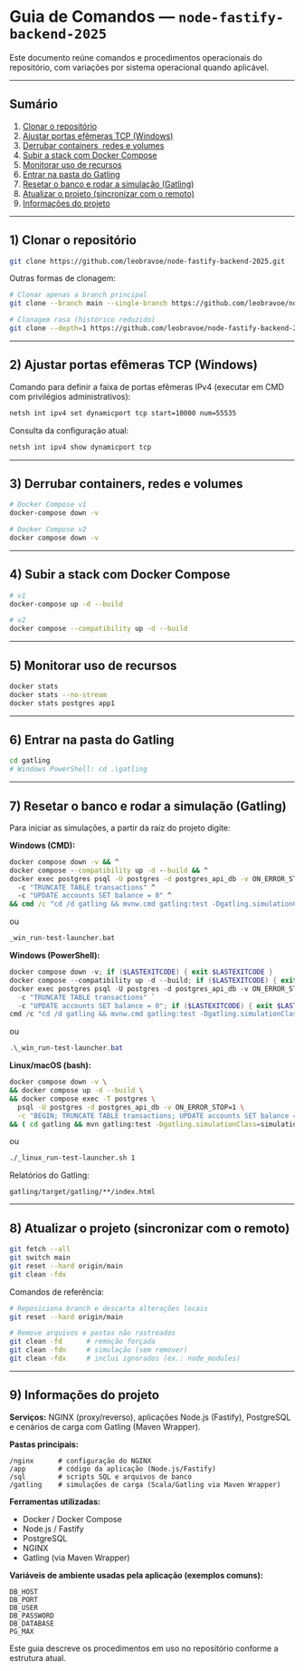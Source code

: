 # Guia de Comandos — `node-fastify-backend-2025`

Este documento reúne comandos e procedimentos operacionais do repositório, com variações por sistema operacional quando aplicável.

---

## Sumário
1. [Clonar o repositório](#1-clonar-o-repositório)
2. [Ajustar portas efêmeras TCP (Windows)](#2-ajustar-portas-efêmeras-tcp-windows)
3. [Derrubar containers, redes e volumes](#3-derrubar-containers-redes-e-volumes)
4. [Subir a stack com Docker Compose](#4-subir-a-stack-com-docker-compose)
5. [Monitorar uso de recursos](#5-monitorar-uso-de-recursos)
6. [Entrar na pasta do Gatling](#6-entrar-na-pasta-do-gatling)
7. [Resetar o banco e rodar a simulação (Gatling)](#7-resetar-o-banco-e-rodar-a-simulação-gatling)
8. [Atualizar o projeto (sincronizar com o remoto)](#8-atualizar-o-projeto-sincronizar-com-o-remoto)
9. [Informações do projeto](#9-informações-do-projeto)

---

## 1) Clonar o repositório

```bash
git clone https://github.com/leobravoe/node-fastify-backend-2025.git
```

Outras formas de clonagem:
```bash
# Clonar apenas a branch principal
git clone --branch main --single-branch https://github.com/leobravoe/node-fastify-backend-2025.git

# Clonagem rasa (histórico reduzido)
git clone --depth=1 https://github.com/leobravoe/node-fastify-backend-2025.git
```

---

## 2) Ajustar portas efêmeras TCP (Windows)

Comando para definir a faixa de portas efêmeras IPv4 (executar em CMD com privilégios administrativos):

```cmd
netsh int ipv4 set dynamicport tcp start=10000 num=55535
```
Consulta da configuração atual:
```cmd
netsh int ipv4 show dynamicport tcp
```

---

## 3) Derrubar containers, redes e volumes

```bash
# Docker Compose v1
docker-compose down -v

# Docker Compose v2
docker compose down -v
```

---

## 4) Subir a stack com Docker Compose

```bash
# v1
docker-compose up -d --build

# v2
docker compose --compatibility up -d --build
```

---

## 5) Monitorar uso de recursos

```bash
docker stats
docker stats --no-stream
docker stats postgres app1
```

---

## 6) Entrar na pasta do Gatling

```bash
cd gatling
# Windows PowerShell: cd .\gatling
```

---

## 7) Resetar o banco e rodar a simulação (Gatling)

Para iniciar as simulações, a partir da raiz do projeto digite:

**Windows (CMD):**
```cmd
docker compose down -v && ^
docker compose --compatibility up -d --build && ^
docker exec postgres psql -U postgres -d postgres_api_db -v ON_ERROR_STOP=1 ^
  -c "TRUNCATE TABLE transactions" ^
  -c "UPDATE accounts SET balance = 0" ^
&& cmd /c "cd /d gatling && mvnw.cmd gatling:test -Dgatling.simulationClass=simulations.RinhaBackendCrebitosSimulation"
```

ou

```cmd
_win_run-test-launcher.bat  
```

**Windows (PowerShell):**
```powershell
docker compose down -v; if ($LASTEXITCODE) { exit $LASTEXITCODE }
docker compose --compatibility up -d --build; if ($LASTEXITCODE) { exit $LASTEXITCODE }
docker exec postgres psql -U postgres -d postgres_api_db -v ON_ERROR_STOP=1 `
  -c "TRUNCATE TABLE transactions" `
  -c "UPDATE accounts SET balance = 0"; if ($LASTEXITCODE) { exit $LASTEXITCODE }
cmd /c "cd /d gatling && mvnw.cmd gatling:test -Dgatling.simulationClass=simulations.RinhaBackendCrebitosSimulation"

```

ou

```powershell
.\_win_run-test-launcher.bat
```

**Linux/macOS (bash):**
```bash
docker compose down -v \
&& docker compose up -d --build \
&& docker compose exec -T postgres \
  psql -U postgres -d postgres_api_db -v ON_ERROR_STOP=1 \
  -c "BEGIN; TRUNCATE TABLE transactions; UPDATE accounts SET balance = 0; COMMIT;" \
&& ( cd gatling && mvn gatling:test -Dgatling.simulationClass=simulations.RinhaBackendCrebitosSimulation )
```

ou

```bash
./_linux_run-test-launcher.sh 1
```

Relatórios do Gatling:
```
gatling/target/gatling/**/index.html
```

---

## 8) Atualizar o projeto (sincronizar com o remoto)

```bash
git fetch --all
git switch main
git reset --hard origin/main
git clean -fdx
```

Comandos de referência:

```bash
# Reposiciona branch e descarta alterações locais
git reset --hard origin/main

# Remove arquivos e pastas não rastreados
git clean -fd      # remoção forçada
git clean -fdn     # simulação (sem remover)
git clean -fdx     # inclui ignorados (ex.: node_modules)
```

---

## 9) Informações do projeto

**Serviços:** NGINX (proxy/reverso), aplicações Node.js (Fastify), PostgreSQL e cenários de carga com Gatling (Maven Wrapper).

**Pastas principais:**
```
/nginx      # configuração do NGINX
/app        # código da aplicação (Node.js/Fastify)
/sql        # scripts SQL e arquivos de banco
/gatling    # simulações de carga (Scala/Gatling via Maven Wrapper)
```

**Ferramentas utilizadas:**
- Docker / Docker Compose
- Node.js / Fastify
- PostgreSQL
- NGINX
- Gatling (via Maven Wrapper)

**Variáveis de ambiente usadas pela aplicação (exemplos comuns):**
```
DB_HOST
DB_PORT
DB_USER
DB_PASSWORD
DB_DATABASE
PG_MAX
```

Este guia descreve os procedimentos em uso no repositório conforme a estrutura atual.

